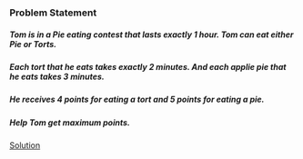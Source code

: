 ### Problem Statement
##### Tom is in a Pie eating contest that lasts exactly 1 hour. Tom can eat either Pie or Torts. 
##### Each tort that he eats takes exactly 2 minutes. And each applie pie that he eats takes 3 minutes. 
##### He receives 4 points for eating a tort and 5 points for eating a pie.	

##### Help Tom get maximum points.

[Solution](https://docs.google.com/spreadsheets/d/1vclpgG7ccpdUfUUN1HWQZew5Ytl61QW0R0K-by7T5OE/edit?usp=sharing)

